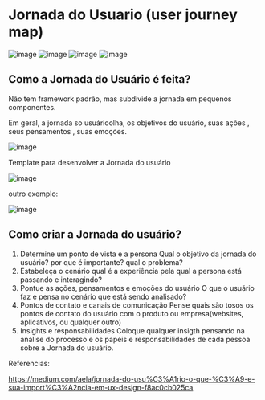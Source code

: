 # Jornada do Usuario (user journey map)

![image](https://user-images.githubusercontent.com/52088444/227049804-b5c9bb42-5215-414d-b7aa-43290efd6b8d.png)
![image](https://user-images.githubusercontent.com/52088444/227049829-f82aa8b4-0580-45ca-aebb-2a4c9361ed49.png)
![image](https://user-images.githubusercontent.com/52088444/227049864-a83b9f70-785f-4e37-86d5-91112c27f938.png)
![image](https://user-images.githubusercontent.com/52088444/227049886-b82f23b6-6b25-4e22-889e-bd38a6e1e579.png)

## Como a Jornada do Usuário é feita?

Não tem framework padrão, mas subdivide a jornada em pequenos componentes.

Em geral, a jornada so usuárioolha, os objetivos do usuário, suas ações , seus pensamentos , suas emoções.

![image](https://user-images.githubusercontent.com/52088444/227050362-e1802bbf-56d9-4a6c-8916-da89ba07529b.png)

Template para desenvolver a Jornada do usuário

![image](https://user-images.githubusercontent.com/52088444/227050456-4817cfca-fe3f-4d15-a0f0-2b9ede8c0058.png)

outro exemplo:

![image](https://user-images.githubusercontent.com/52088444/227050539-7bfb6c38-a33a-4707-92ad-d889aa0c9da1.png)

## Como criar a Jornada do usuário?

1. Determine um ponto de vista e a persona
 Qual o objetivo da jornada do usuário? por que é importante? qual o problema?
2. Estabeleça o cenário
qual é a experiência pela qual a persona está passando e interagindo?
3. Pontue as ações, pensamentos e emoções do usuário
O que o usuário faz e pensa no cenário que está sendo analisado?
4. Pontos de contato e canais de comunicação
Pense quais são tosos os pontos de contato do usuário com o produto ou empresa(websites, aplicativos, ou qualquer outro)
5. Insights e responsabilidades
Coloque qualquer insigth pensando na análise do processo e os papéis e responsabilidades de cada pessoa sobre a Jornada do usuário.






Referencias:

https://medium.com/aela/jornada-do-usu%C3%A1rio-o-que-%C3%A9-e-sua-import%C3%A2ncia-em-ux-design-f8ac0cb025ca
